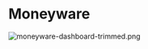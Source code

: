 # Moneyware

![moneyware-dashboard-trimmed.png](https://github.com/craitz/Tarefas-Web-AngularJS/blob/master/moneyware-dashboard-trimmed.png)
